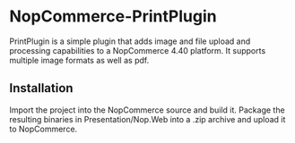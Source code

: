 # NopCommerce-PrintPlugin

PrintPlugin is a simple plugin that adds image and file upload and processing capabilities to a NopCommerce 4.40 platform. It supports multiple image formats as well as pdf.

## Installation

Import the project into the NopCommerce source and build it. Package the resulting binaries in Presentation/Nop.Web into a .zip archive and upload it to NopCommerce.